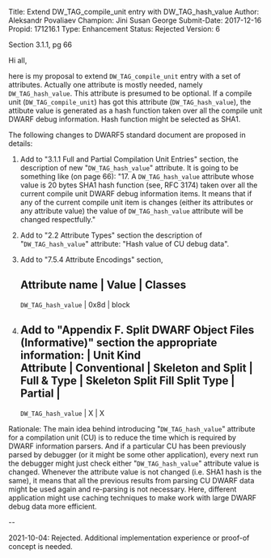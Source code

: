 Title:       Extend DW_TAG_compile_unit entry with DW_TAG_hash_value
Author:      Aleksandr Povaliaev
Champion:    Jini Susan George
Submit-Date: 2017-12-16
Propid:      171216.1
Type:        Enhancement
Status:      Rejected
Version:     6

Section 3.1.1, pg 66

Hi all,

here is my proposal to extend `DW_TAG_compile_unit` entry with a set of attributes.
 Actually one attribute is mostly needed, namely `DW_TAG_hash_value`. This attribute
 is presumed to be optional. If a compile unit (`DW_TAG_compile_unit`) has got 
this attribute (`DW_TAG_hash_value`), the attibute value is generated as a hash 
function taken over all the compile unit DWARF debug information. Hash 
function might be selected as SHA1.

The following changes to DWARF5 standard document are proposed in details:

1) Add to "3.1.1 Full and Partial Compilation Unit Entries" section, the 
description of new "`DW_TAG_hash_value`" attribute. It is going to be 
something like (on page 66): "17. A `DW_TAG_hash_value` attribute whose 
value is 20 bytes SHA1 hash function (see, RFC 3174) taken over all 
the current compile unit DWARF debug information items. It means that 
if any of the current compile unit item is changes (either its attributes 
or any attribute value) the value of `DW_TAG_hash_value` attribute will be 
changed respectfully."

2) Add to "2.2 Attribute Types" section the description of 
"`DW_TAG_hash_value`" attribute: "Hash value of CU debug data". 

3) Add to "7.5.4 Attribute Encodings" section, 

   Attribute name                        |   Value   |  Classes
   -------------------------------------------------------------
   `DW_TAG_hash_value`                     |   0x8d    |  block

4) Add to "Appendix F. Split DWARF Object Files (Informative)" section 
the appropriate information:
                                    |             Unit Kind            
   Attribute                        | Conventional        |       Skeleton and Split
                                    | Full &       Type   | Skeleton     Split Fill    Split Type
                                    | Partial             | 
   ------------------------------------------------------------------------------------------------
   `DW_TAG_hash_value`                |    X                |                   X


Rationale:
The main idea behind introducing "`DW_TAG_hash_value`" attribute for a 
compilation unit (CU) is to reduce the time which is required by DWARF 
information parsers. And if a particular CU has been previously parsed by 
debugger (or it might be some other application), every next run the debugger 
might just check either "`DW_TAG_hash_value`" attribute value is changed. 
Whenever the attribute value is not changed (i.e. SHA1 hash is the same), 
it means that all the previous results from parsing CU DWARF data might 
be used again and re-parsing is not necessary. Here, different application 
might use caching techniques to make work with large DWARF debug data more 
efficient.

--

2021-10-04:  Rejected.  Additional implementation experience or proof-of
concept is needed.

